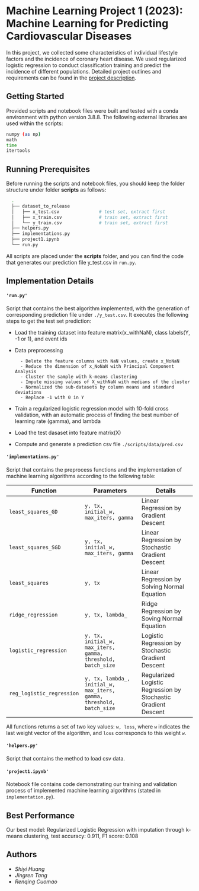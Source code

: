 # Machine Learning Project 1 (2023): Machine Learning for Predicting Cardiovascular Diseases

In this project, we collected some characteristics of individual lifestyle factors and the incidence of coronary heart disease. We used regularized logistic regression to conduct classification training and predict the incidence of different populations.
Detailed project outlines and requirements can be found in the [project description](./project1_description.pdf). 

## Getting Started
Provided scripts and notebook files were built and tested with a conda environment with python version 3.8.8. 
The following external libraries are used within the scripts:

```bash
numpy (as np)
math
time
itertools
```

## Running Prerequisites
Before running the scripts and notebook files, you should keep the folder structure under folder **scripts** as follows:

```bash
  .
  ├── dataset_to_release
  │   ├── x_test.csv               # test set, extract first
  │   ├── x_train.csv              # train set, extract first
  │   └── y_train.csv              # train set, extract first
  ├── helpers.py
  ├── implementations.py
  ├── project1.ipynb
  └── run.py
```

All scripts are placed under the **scripts** folder, and you can find the code that generates our prediction file y_test.csv in `run.py`.


## Implementation Details

#### `'run.py'`
Script that contains the best algorithm implemented, with the generation of corresponding prediction file under `./y_test.csv`. It executes the following steps to get the test set prediction:

* Load the training dataset into feature matrix(x_withNaN), class labels(Y, -1 or 1), and event ids
* Data preprocessing
     
        - Delete the feature columns with NaN values, create x_NoNaN
        - Reduce the dimension of x_NoNaN with Principal Component Analysis
        - Cluster the sample with k-means clustering
        - Impute missing values of X_withNaN with medians of the cluster
        - Normalized the sub-datasets by column means and standard deviations
        - Replace -1 with 0 in Y

* Train a regularized logistic regression model with 10-fold cross validation, with an automatic process of finding the best number of learning rate (gamma), and lambda
* Load the test dasaset into feature matrix(X) 
* Compute and generate a prediction csv file `./scripts/data/pred.csv`




#### `'implementations.py'`
Script that contains the preprocess functions and the implementation of machine learning algorithms according to the following table:

| Function            | Parameters | Details |
|-------------------- |-----------|---------|
| `least_squares_GD`  | `y, tx, initial_w, max_iters, gamma`  | Linear Regression by Gradient Descent |
| `least_squares_SGD` | `y, tx, initial_w, max_iters, gamma`  | Linear Regression by Stochastic Gradient Descent |
| `least_squares`     | `y, tx` | Linear Regression by Solving Normal Equation |
| `ridge_regression`  | `y, tx, lambda_` | Ridge Regression by Soving Normal Equation |
| `logistic_regression`| `y, tx, initial_w, max_iters, gamma, threshold, batch_size` | Logistic Regression by Stochastic Gradient Descent |
| `reg_logistic_regression` | `y, tx, lambda_, initial_w, max_iters, gamma, threshold, batch_size` | Regularized Logistic Regression by Stochastic Gradient Descent |

All functions returns a set of two key values: `w, loss`, where `w` indicates the last weight vector of the algorithm, and `loss` corresponds to this weight `w`.



#### `'helpers.py'`
Script that contains the method to load csv data.

#### `'project1.ipynb'`
Notebook file contains code demonstrating our training and validation process of implemented machine learning algorithms (stated in `implementation.py`). 



## Best Performance
Our best model: Regularized Logistic Regression with imputation through k-means clustering, test accuracy: 0.911, F1 score: 0.108


## Authors
* *Shiyi Huang*
* *Jingren Tang*
* *Renqing Cuomao*
